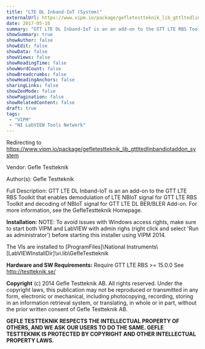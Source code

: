 ```yaml
---
title: "LTE DL Inband-IoT (System)"
externalUrl: https://www.vipm.io/package/gefletestteknik_lib_gttltedlinbandiotaddon_system
date: 2017-05-16
summary: "GTT LTE DL Inband-IoT is an an add-on to the GTT LTE RBS Toolkit that enables demodulation of LTE NBIoT signal for GTT LTE RBS Toolkit and decoding of NBIoT signal for GTT LTE DL BER/BLER Add-on."
showSummary: true
showAuthor: false
showEdit: false
showData: false
showViews: false
showReadingTime: false
showWordCount: false
showBreadcrumbs: false
showHeadingAnchors: false
sharingLinks: false
showZenMode: false
showPagination: false
showRelatedContent: false
draft: true
tags:
 - "VIPM"
 - "NI LabVIEW Tools Network"
---
```


Redirecting to https://www.vipm.io/package/gefletestteknik_lib_gttltedlinbandiotaddon_system

Vendor: Gefle Testteknik

Author(s): Gefle Testteknik
 
Full Description:
GTT LTE DL Inband-IoT is an an add-on to the GTT LTE RBS Toolkit that enables demodulation of LTE NBIoT signal for GTT LTE RBS Toolkit and decoding of NBIoT signal for GTT LTE DL BER/BLER Add-on.
For more information, see the GefleTestteknik Homepage.


**Installation:**
NOTE: To avoid issues with Windows access rights, make sure to start both VIPM and LabVIEW with admin righs (right click and select 'Run as administrator') before starting this installer using VIPM 2014. 

The VIs are installed to [ProgramFiles]\\National Instruments\\[LabVIEWInstallDir]\\vi.lib\\GefleTestteknik

**Hardware and SW Requirements:**
Require GTT LTE RBS >= 15.0.0
See http://testteknik.se/

**Copyright**
(c) 2014 Gefle Testteknik AB. All rights reserved.
Under the copyright laws, this publication may not be reproduced or transmitted in any form, electronic or mechanical, including photocopying, recording, storing in an information retrieval system, or translating, in whole or in part, without the prior written consent of Gefle Testteknik AB.

**GEFLE TESTTEKNIK RESPECTS THE INTELLECTUAL PROPERTY OF OTHERS, AND WE ASK OUR USERS TO DO THE SAME. GEFLE TESTTEKNIK IS PROTECTED BY COPYRIGHT AND OTHER INTELLECTUAL PROPERTY LAWS.**